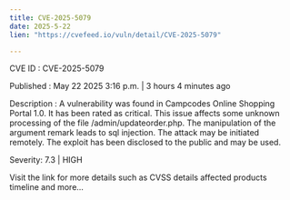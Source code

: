 ```yaml
---
title: CVE-2025-5079
date: 2025-5-22
lien: "https://cvefeed.io/vuln/detail/CVE-2025-5079"

---
```


CVE ID : CVE-2025-5079

Published :  May 22
2025
3:16 p.m. | 3 hours
4 minutes ago

Description : A vulnerability was found in Campcodes Online Shopping Portal 1.0. It has been rated as critical. This issue affects some unknown processing of the file /admin/updateorder.php. The manipulation of the argument remark leads to sql injection. The attack may be initiated remotely. The exploit has been disclosed to the public and may be used.

Severity: 7.3 | HIGH

Visit the link for more details
such as CVSS details
affected products
timeline
and more...
